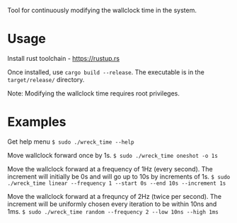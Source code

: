 Tool for continuously modifying the wallclock time in the system.

# Usage

Install rust toolchain - https://rustup.rs

Once installed, use `cargo build --release`. The executable is in the `target/release/` directory.

Note: Modifying the wallclock time requires root privileges.

# Examples


Get help menu
`$ sudo ./wreck_time --help`

Move wallclock forward once by 1s.
`$ sudo ./wreck_time oneshot -o 1s`

Move the wallclock forward at a frequency of 1Hz (every second). The increment will initially be 0s
and will go up to 10s by increments of 1s.
`$ sudo ./wreck_time linear --frequency 1 --start 0s --end 10s --increment 1s`

Move the wallclock forward at a frequncy of 2Hz (twice per second). The increment will be uniformly
chosen every iteration to be within 10ns and 1ms.
`$ sudo ./wreck_time random --frequency 2 --low 10ns --high 1ms`

